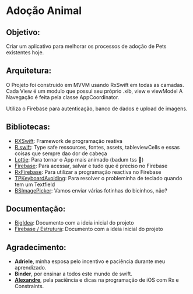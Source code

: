 # Adoção Animal

## Objetivo:
Criar um aplicativo para melhorar os processos de adoção de Pets existentes hoje.

## Arquitetura:
O Projeto foi construido em MVVM usando RxSwift em todas as camadas. Cada View é um modulo que possui seu próprio .xib, view e viewModel A Navegação é feita pela classe AppCoordinator.

Utiliza o Firebase para autenticação, banco de dados e upload de imagens.

## Bibliotecas:
* [RXSwift]: Framework de programação reativa 
* [R.swift]: Type safe ressources, fontes, assets, tableviewCells e essas coisas que sempre dao dor de cabeça
* [Lottie]: Para tornar o App mais animado (badum tss 🥁)
* [Firebase]: Para acessar, salvar e tudo que é preciso no Firebase
* [RxFirebase]: Para utilizar a programação reactiva no Firebase
* [TPKeyboardAvoiding]: Para resolver o probleminha de teclado quando tem um Textfield
* [BSImagePicker]: Vamos enviar várias fotinhas do bicinhos, não?

[RXSwift]: <https://github.com/ReactiveX/RxSwift>
[R.Swift]: <https://github.com/mac-cain13/R.swift>
[Lottie]: <https://github.com/airbnb/lottie-ios>
[Firebase]: <https://github.com/firebase/firebase-ios-sdk>
[RxFirebase]: <https://github.com/RxSwiftCommunity/RxFirebase>
[TPKeyboardAvoiding]: <https://github.com/michaeltyson/TPKeyboardAvoiding>
[BSImagePicker]: <https://github.com/mikaoj/BSImagePicker>

## Documentação:
* [BigIdea]: Documento com a ideia inicial do projeto
* [Firebase / Estrutura]: Documento com a ideia inicial do projeto

[BigIdea]: <Docs/BigIdea.md>
[Firebase / Estrutura]: <Docs/EstruturaFirebase.md>

## Agradecimento:
* **Adriele**, minha esposa pelo incentivo e paciência durante meu aprendizado.
* **Binder**, por ensinar a todos este mundo de swift.
* [**Alexandre**], pela paciência e dicas na programação de iOS com Rx e Constraints.

[**Alexandre**]: <https://github.com/alexvassini>